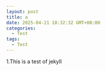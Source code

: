 ```yaml
---
layout: post
title: a
date: 2025-04-21 18:32:32 GMT+08:00
categories:
  - Test
tags:
  - Test
---
```

1.This is a test of jekyll 
